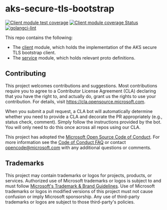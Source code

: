 # aks-secure-tls-bootstrap

[![Client module test coverage](https://github.com/Azure/aks-secure-tls-bootstrap/actions/workflows/client-coverage.yaml/badge.svg)](https://github.com/Azure/aks-secure-tls-bootstrap/actions/workflows/client-coverage.yaml)
[![Client module coverage Status](https://coveralls.io/repos/github/Azure/aks-secure-tls-bootstrap/badge.svg?branch=main)](https://coveralls.io/github/Azure/aks-secure-tls-bootstrap?branch=main)
[![golangci-lint](https://github.com/Azure/aks-secure-tls-bootstrap/actions/workflows/golangci-lint.yaml/badge.svg)](https://github.com/Azure/aks-secure-tls-bootstrap/actions/workflows/golangci-lint.yaml)

This repo contains the following:

- The [client](client/) module, which holds the implementation of the AKS secure TLS bootstrap client.
- The [service](service/) module, which holds relevant proto definitions.

## Contributing

This project welcomes contributions and suggestions.  Most contributions require you to agree to a
Contributor License Agreement (CLA) declaring that you have the right to, and actually do, grant us
the rights to use your contribution. For details, visit https://cla.opensource.microsoft.com.

When you submit a pull request, a CLA bot will automatically determine whether you need to provide
a CLA and decorate the PR appropriately (e.g., status check, comment). Simply follow the instructions
provided by the bot. You will only need to do this once across all repos using our CLA.

This project has adopted the [Microsoft Open Source Code of Conduct](https://opensource.microsoft.com/codeofconduct/).
For more information see the [Code of Conduct FAQ](https://opensource.microsoft.com/codeofconduct/faq/) or
contact [opencode@microsoft.com](mailto:opencode@microsoft.com) with any additional questions or comments.

## Trademarks

This project may contain trademarks or logos for projects, products, or services. Authorized use of Microsoft 
trademarks or logos is subject to and must follow 
[Microsoft's Trademark & Brand Guidelines](https://www.microsoft.com/en-us/legal/intellectualproperty/trademarks/usage/general).
Use of Microsoft trademarks or logos in modified versions of this project must not cause confusion or imply Microsoft sponsorship.
Any use of third-party trademarks or logos are subject to those third-party's policies.